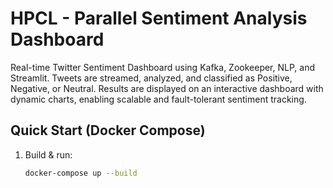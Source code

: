 # HPCL - Parallel Sentiment Analysis Dashboard

Real-time Twitter Sentiment Dashboard using Kafka, Zookeeper, NLP, and Streamlit. Tweets are streamed, analyzed, and classified as Positive, Negative, or Neutral. Results are displayed on an interactive dashboard with dynamic charts, enabling scalable and fault-tolerant sentiment tracking.

## Quick Start (Docker Compose)

1. Build & run:
   ```bash
   docker-compose up --build
   ```
